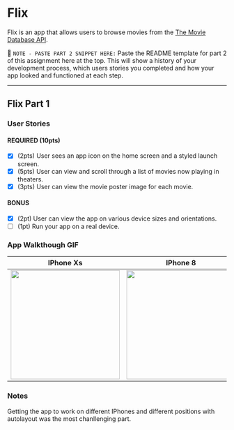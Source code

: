 # Flix
Flix is an app that allows users to browse movies from the [The Movie Database API](http://docs.themoviedb.apiary.io/#).

📝 `NOTE - PASTE PART 2 SNIPPET HERE:` Paste the README template for part 2 of this assignment here at the top. This will show a history of your development process, which users stories you completed and how your app looked and functioned at each step.

---

## Flix Part 1

### User Stories

#### REQUIRED (10pts)
- [x] (2pts) User sees an app icon on the home screen and a styled launch screen.
- [x] (5pts) User can view and scroll through a list of movies now playing in theaters.
- [x] (3pts) User can view the movie poster image for each movie.

#### BONUS
- [x] (2pt) User can view the app on various device sizes and orientations.
- [ ] (1pt) Run your app on a real device.

### App Walkthough GIF

IPhone Xs                                                     |IPhone 8       |   IPhone SE Landscape           
:------------------------------------------------------------:|:---------------------------------------------------------:|-----------------------------------------------------------:
<img src="http://g.recordit.co/Uri2QVPqSP.gif" width=250><br> | <img src="http://g.recordit.co/0ossyFnt1i.gif" width=250><br> | <img src="http://g.recordit.co/8fuQQrtg8n.gif" width=250><br> 




### Notes
Getting the app to work on different IPhones and different positions with autolayout was the most chanllenging part.
